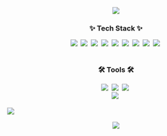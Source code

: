 <div align="center">
  <img src="https://capsule-render.vercel.app/api?type=waving&height=200&text=Jang Kyeong Bin&fontAlign=70&theme=dark">
</div>

<h3 align="center">✨ Tech Stack ✨</h3>
<div align="center">
<img src="https://img.shields.io/badge/html5-E34F26.svg?style=for-the-badge&logo=html5&logoColor=white" />&nbsp
  <img src="https://img.shields.io/badge/javascript-F7DF1E.svg?style=for-the-badge&logo=javascript&logoColor=20232a" />&nbsp
  <img src="https://img.shields.io/badge/typescript-007ACC.svg?style=for-the-badge&logo=typescript&logoColor=white" />&nbsp
  <img src="https://img.shields.io/badge/react-20232a.svg?style=for-the-badge&logo=react&logoColor=61DAFB" />&nbsp
    <img src="https://img.shields.io/badge/React%20Query-FF4154?style=for-the-badge&logo=react%20query&logoColor=white" />&nbsp
    <img src="https://img.shields.io/badge/Recoil-3578E5?style=for-the-badge&logo=recoil&logoColor=white" />&nbsp
    <img src="https://img.shields.io/badge/zustand-2854D0?style=for-the-badge&logo=zustand&logoColor=white" />&nbsp
    <img src="https://img.shields.io/badge/styledcomponents-DB7093?style=for-the-badge&logo=styled-components&logoColor=white"/>&nbsp
    <img src="https://img.shields.io/badge/TailwindCSS-06B6D4?style=for-the-badge&logo=Tailwind CSS&logoColor=white"/>&nbsp
</div>

<br>

<h3 align="center">🛠 Tools 🛠</h3>
<div align="center">
  <img src="https://img.shields.io/badge/git-F05033.svg?style=for-the-badge&logo=git&logoColor=white" />&nbsp
  <img src="https://img.shields.io/badge/github-181717.svg?style=for-the-badge&logo=github&logoColor=white" />&nbsp
  <img src="https://img.shields.io/badge/Notion-F3F3F3.svg?style=for-the-badge&logo=notion&logoColor=black" />&nbsp
</div>

<div align="center">
  <img src="https://img.shields.io/badge/figma-F24E1E.svg?style=for-the-badge&logo=figma&logoColor=white" />&nbsp
</div>

<br>

<div>
<img src="https://github-readme-stats.vercel.app/api?username=BaDook2&show_icons=true&theme=dark&bg_color=000"/>  
</div>

<br>
<div align="center">
<img src="https://github-readme-stats.vercel.app/api/top-langs/?username=anuraghazra&layout=compact&theme=dark">
</div>


<br>

